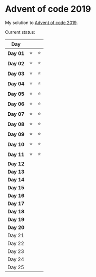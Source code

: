 # Advent of code 2019

My solution to [Advent of code 2019](https://adventofcode.com/2019/).

Current status:

|    Day     |        |        |
|------------|--------|--------|
| **Day 01** | :star: | :star: |
| **Day 02** | :star: | :star: |
| **Day 03** | :star: | :star: |
| **Day 04** | :star: | :star: |
| **Day 05** | :star: | :star: |
| **Day 06** | :star: | :star: |
| **Day 07** | :star: | :star: |
| **Day 08** | :star: | :star: |
| **Day 09** | :star: | :star: |
| **Day 10** | :star: | :star: |
| **Day 11** | :star: | :star: |
| **Day 12** |        |        |
| **Day 13** |        |        |
| **Day 14** |        |        |
| **Day 15** |        |        |
| **Day 16** |        |        |
| **Day 17** |        |        |
| **Day 18** |        |        |
| **Day 19** |        |        |
| **Day 20** |        |        |
|   Day 21   |        |        |
|   Day 22   |        |        |
|   Day 23   |        |        |
|   Day 24   |        |        |
|   Day 25   |        |        |
